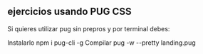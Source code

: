 ## ejercicios usando PUG CSS
Si quieres utilizar pug sin prepros y por terminal debes:

Instalarlo
npm i pug-cli -g
Compilar
pug -w --pretty landing.pug